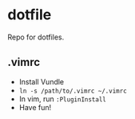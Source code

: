 # dotfile
Repo for dotfiles.

## .vimrc

- Install Vundle
- `ln -s /path/to/.vimrc ~/.vimrc`
- In vim, run `:PluginInstall`
- Have fun!
